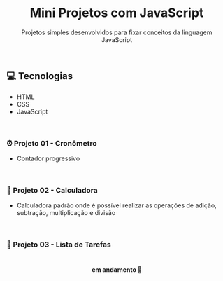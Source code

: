 <h1 align="center">Mini Projetos com JavaScript</h1>

<p align="center">Projetos simples desenvolvidos para fixar conceitos da linguagem JavaScript</p>
<br>

## 💻 Tecnologias 
- HTML
- CSS
- JavaScript

<br>

### ⏰ Projeto 01 - Cronômetro
- Contador progressivo

<br>

### 🧮 Projeto 02 - Calculadora
- Calculadora padrão onde é possível realizar as operações de adição, subtração, multiplicação e divisão 

<br>

### 📝 Projeto 03 - Lista de Tarefas

#
<h4 align="center"> 
em andamento 🚧
</h4>

